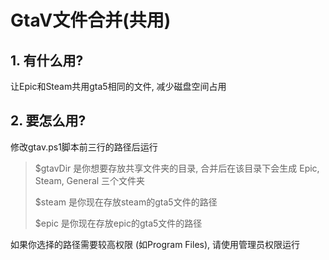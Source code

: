 # GtaV文件合并(共用)

## 1. 有什么用?

让Epic和Steam共用gta5相同的文件, 减少磁盘空间占用

## 2. 要怎么用?

修改gtav.ps1脚本前三行的路径后运行

> $gtavDir 是你想要存放共享文件夹的目录, 合并后在该目录下会生成 Epic, Steam, General 三个文件夹
>
> $steam 是你现在存放steam的gta5文件的路径
>
> $epic 是你现在存放epic的gta5文件的路径

如果你选择的路径需要较高权限 (如Program Files), 请使用管理员权限运行